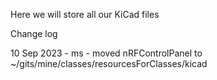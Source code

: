 Here we will store all our KiCad files

Change log 

10 Sep 2023 - ms - moved nRFControlPanel to
 ~/gits/mine/classes/resourcesForClasses/kicad
